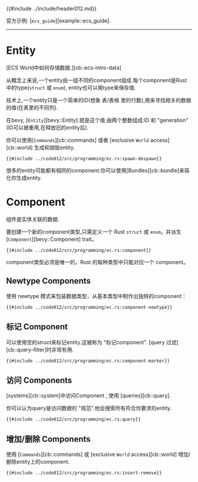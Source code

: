 {{#include ../include/header012.md}}

官方示例:
[`ecs_guide`][example::ecs_guide].

---

# Entity

[ECS World中如何存储数据.][cb::ecs-intro-data]

从概念上来说,一个entity由一组不同的component组成.每个component是Rust中的type(`struct` 或 `enum`),
entity也可以用type来保存值.

技术上,一个entity只是一个简单的ID(想象 表/表格 里的行数),用来寻找相关的数据的值(在表里的不同列).

在bevy, [`Entity`][bevy::Entity] 就是这个值.由两个整数组成:ID 和 "generation"(ID可以被重用,在释放旧的entity后).

你可以使用[`Commands`][cb::commands] 或者 [exclusive `World` access][cb::world] 生成和销毁entity.

```rust,no_run,noplayground
{{#include ../code012/src/programming/ec.rs:spawn-despawn}}
```

很多的entity可能都有相同的component.你可以使用[Bundles][cb::bundle]来简化你生成entity.

# Component

组件是实体关联的数据.

要创建一个新的component类型,只需定义一个 Rust `struct` 或 `enum`，并派生 [`Component`][bevy::Component] trait。

```rust,no_run,noplayground
{{#include ../code012/src/programming/ec.rs:component}}
```

component类型必须是唯一的，Rust 的每种类型中只能对应一个 component。

## Newtype Components

使用 newtype 模式来包装数据类型，从基本类型中制作出独特的component：

```rust,no_run,noplayground
{{#include ../code012/src/programming/ec.rs:component-newtype}}
```

## 标记 Component

可以使用空的struct来标记entity.这被称为 "标记component". [query 过滤][cb::query-filter]时非常有用.

```rust,no_run,noplayground
{{#include ../code012/src/programming/ec.rs:component-marker}}
```

## 访问 Components

[systems][cb::system]中访问Component , 使用 [queries][cb::query].

你可以认为query是访问数据的 "规范".他会搜索所有符合你要求的entity.

```rust,no_run,noplayground
{{#include ../code012/src/programming/ec.rs:query}}
```

## 增加/删除 Components

使用 [`Commands`][cb::commands] 或 [exclusive `World` access][cb::world] 增加/删除entity上的component.

```rust,no_run,noplayground
{{#include ../code012/src/programming/ec.rs:insert-remove}}
```
